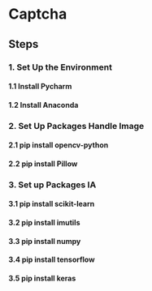 # Captcha

## Steps

### 1. Set Up the Environment
#### 1.1 Install Pycharm
#### 1.2 Install Anaconda

### 2. Set Up Packages Handle Image 
#### 2.1 pip install opencv-python
#### 2.2 pip install Pillow

### 3. Set up Packages IA
#### 3.1 pip install scikit-learn 
#### 3.2 pip install imutils
#### 3.3 pip install numpy
#### 3.4 pip install tensorflow
#### 3.5 pip install keras

